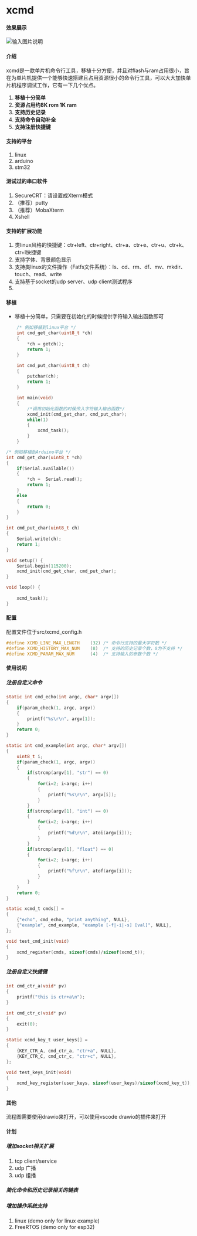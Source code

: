 # xcmd

#### 效果展示
![输入图片说明](https://images.gitee.com/uploads/images/2021/0922/220957_66faa768_1680380.gif "演示1.gif")

#### 介绍
xcmd是一款单片机命令行工具，移植十分方便，并且对flash与ram占用很小，旨在为单片机提供一个能够快速搭建且占用资源很小的命令行工具，可以大大加快单片机程序调试工作，它有一下几个优点。
1. **移植十分简单**
2. **资源占用约8K rom 1K ram**
1. **支持历史记录** 
2. **支持命令自动补全**
3. **支持注册快捷键** 
#### 支持的平台
1. linux
2. arduino
3. stm32
#### 测试过的串口软件
1. SecureCRT：请设置成Xterm模式
2. （推荐）putty
3. （推荐）MobaXterm
4. Xshell
#### 支持的扩展功能
1. 类linux风格的快捷键：ctr+left、ctr+right、ctr+a、ctr+e、ctr+u、ctr+k、ctr+l快捷键
2. 支持字体、背景颜色显示
3. 支持类linux的文件操作（Fatfs文件系统）：ls、cd、rm、df、mv、mkdir、touch、read、write
4. 支持基于socket的udp server、udp client测试程序
5. 
#### 移植
- 移植十分简单，只需要在初始化的时候提供字符输入输出函数即可
```C
    /* 例如移植到linux平台 */
    int cmd_get_char(uint8_t *ch)
    {
        *ch = getch();
        return 1;
    }

    int cmd_put_char(uint8_t ch)
    {
        putchar(ch);
        return 1;
    }

    int main(void)
    {
        /*调用初始化函数的时候传入字符输入输出函数*/
        xcmd_init(cmd_get_char, cmd_put_char);
        while(1)
        {
            xcmd_task();
        }
    }
```
```C
/* 例如移植到Arduino平台 */
int cmd_get_char(uint8_t *ch)
{
    if(Serial.available())
    {
        *ch =  Serial.read();
        return 1;
    }
    else
    {
        return 0;
    }
}

int cmd_put_char(uint8_t ch)
{
    Serial.write(ch);
    return 1;
}

void setup() {
    Serial.begin(115200);
    xcmd_init(cmd_get_char, cmd_put_char);
}

void loop() {
    
    xcmd_task();
}
```
#### 配置
配置文件位于src/xcmd_config.h
```C
#define XCMD_LINE_MAX_LENGTH    (32) /* 命令行支持的最大字符数 */
#define XCMD_HISTORY_MAX_NUM    (8)  /* 支持的历史记录个数，0为不支持 */
#define XCMD_PARAM_MAX_NUM      (4)  /* 支持输入的参数个数 */
```
#### 使用说明
##### 注册自定义命令
```C
static int cmd_echo(int argc, char* argv[])
{
    if(param_check(1, argc, argv))
	{
    	printf("%s\r\n", argv[1]);
	}
    return 0;
}

static int cmd_example(int argc, char* argv[])
{
    uint8_t i;
    if(param_check(1, argc, argv))
	{
		if(strcmp(argv[1], "str") == 0)
		{
			for(i=2; i<argc; i++)
		    {
		    	printf("%s\r\n", argv[i]);
			}
		}
		if(strcmp(argv[1], "int") == 0)
		{
			for(i=2; i<argc; i++)
		    {
		    	printf("%d\r\n", atoi(argv[i]));
			}
		}
		if(strcmp(argv[1], "float") == 0)
		{
			for(i=2; i<argc; i++)
		    {
		    	printf("%f\r\n", atof(argv[i]));
			}
		}
	}
    return 0;
}

static xcmd_t cmds[] = 
{
    {"echo", cmd_echo, "print anything", NULL},
    {"example", cmd_example, "example [-f|-i|-s] [val]", NULL},
};

void test_cmd_init(void)
{
    xcmd_register(cmds, sizeof(cmds)/sizeof(xcmd_t));
}
```
##### 注册自定义快捷键
```C
int cmd_ctr_a(void* pv)
{
    printf("this is ctr+a\n");
}

int cmd_ctr_c(void* pv)
{
    exit(0);
}

static xcmd_key_t user_keys[] = 
{
    {KEY_CTR_A, cmd_ctr_a, "ctr+a", NULL},
    {KEY_CTR_C, cmd_ctr_c, "ctr+c", NULL},
};

void test_keys_init(void)
{
    xcmd_key_register(user_keys, sizeof(user_keys)/sizeof(xcmd_key_t));
}
```
#### 其他
流程图需要使用drawio来打开，可以使用vscode drawio的插件来打开

#### 计划
##### 增加socket相关扩展
1. tcp client/service
2. udp 广播
3. udp 组播

##### 简化命令和历史记录相关的链表

##### 增加操作系统支持
1. linux (demo only for linux example)
2. FreeRTOS (demo only for esp32)